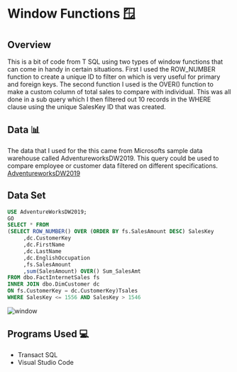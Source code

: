 # Window Functions :window:
## Overview
 This is a bit of code from T SQL using two types of window functions that can come in handy in certain situations. 
 First I used the ROW_NUMBER function to create a unique ID to filter on which is very useful for primary and foreign keys.
 The second function I used is the OVER() function to make a custom column of total sales to compare with individual. This was all done 
 in a sub query which I then filtered out 10 records in the WHERE clause using the unique SalesKey ID that was created. 
 ## Data :bar_chart:
 The data that I used for the this came from Microsofts sample data warehouse called AdventureworksDW2019.
 This query could be used to compare employee or customer data filtered on different specifications. [AdventureworksDW2019](https://github.com/Microsoft/sql-server-samples/releases/download/adventureworks/AdventureWorksDW2019.bak)
 ## Data Set 
 ```sql 
 USE AdventureWorksDW2019;
 GO
SELECT * FROM
(SELECT ROW_NUMBER() OVER (ORDER BY fs.SalesAmount DESC) SalesKey
      ,dc.CustomerKey
      ,dc.FirstName
      ,dc.LastName
	  ,dc.EnglishOccupation
	  ,fs.SalesAmount
	  ,sum(SalesAmount) OVER() Sum_SalesAmt
FROM dbo.FactInternetSales fs
INNER JOIN dbo.DimCustomer dc
 ON fs.CustomerKey = dc.CustomerKey)Tsales
WHERE SalesKey <= 1556 AND SalesKey > 1546 
 ```



![window](https://user-images.githubusercontent.com/123023771/231597599-24151401-c721-4e8b-ad99-637e95b252f3.jpg)

## Programs Used :computer:
- Transact SQL
- Visual Studio Code






